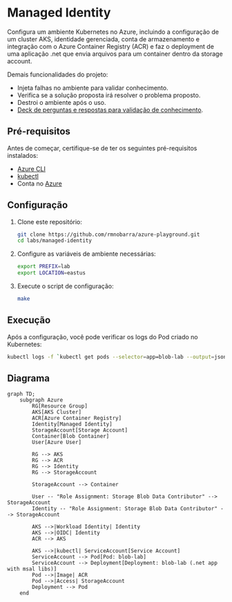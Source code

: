 # Managed Identity

Configura um ambiente Kubernetes no Azure, incluindo a configuração de um cluster AKS, identidade gerenciada, conta de armazenamento e integração com o Azure Container Registry (ACR) e faz o deployment de uma aplicação .net que envia arquivos para um container dentro da storage account.

Demais funcionalidades do projeto:

* Injeta falhas no ambiente para validar conhecimento.
* Verifica se a solução proposta irá resolver o problema proposto.
* Destroi o ambiente após o uso.
* [Deck de perguntas e respostas para validação de conhecimento](PERGUNTAS.md).

## Pré-requisitos

Antes de começar, certifique-se de ter os seguintes pré-requisitos instalados:

- [Azure CLI](https://docs.microsoft.com/cli/azure/install-azure-cli)
- [kubectl](https://kubernetes.io/docs/tasks/tools/install-kubectl/)
- Conta no [Azure](https://azure.microsoft.com/)

## Configuração

1. Clone este repositório:

    ```sh
    git clone https://github.com/rmnobarra/azure-playground.git
    cd labs/managed-identity
    ```

2. Configure as variáveis de ambiente necessárias:

    ```sh
    export PREFIX=lab
    export LOCATION=eastus
    ```

3. Execute o script de configuração:

    ```sh
    make
    ```

## Execução

Após a configuração, você pode verificar os logs do Pod criado no Kubernetes:

```sh
kubectl logs -f `kubectl get pods --selector=app=blob-lab --output=jsonpath='{.items[0].metadata.name}'`
```

## Diagrama

```mermaid
graph TD;
    subgraph Azure
        RG[Resource Group]
        AKS[AKS Cluster]
        ACR[Azure Container Registry]
        Identity[Managed Identity]
        StorageAccount[Storage Account]
        Container[Blob Container]
        User[Azure User]

        RG --> AKS
        RG --> ACR
        RG --> Identity
        RG --> StorageAccount

        StorageAccount --> Container

        User -- "Role Assignment: Storage Blob Data Contributor" --> StorageAccount
        Identity -- "Role Assignment: Storage Blob Data Contributor" --> StorageAccount

        AKS -->|Workload Identity| Identity
        AKS -->|OIDC| Identity
        ACR --> AKS

        AKS -->|kubectl| ServiceAccount[Service Account]
        ServiceAccount --> Pod[Pod: blob-lab]
        ServiceAccount --> Deployment[Deployment: blob-lab (.net app with msal libs)]
        Pod -->|Image| ACR
        Pod -->|Access| StorageAccount
        Deployment --> Pod
    end
```